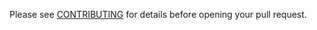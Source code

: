 Please see [CONTRIBUTING](https://docs.ark.io/guidebook/contribution-guidelines/writing-documentation.html) for details before opening your pull request.
